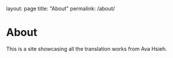 layout: page
title: "About"
permalink: /about/

About
=============
This is a site showcasing all the translation works from Ava Hsieh.
